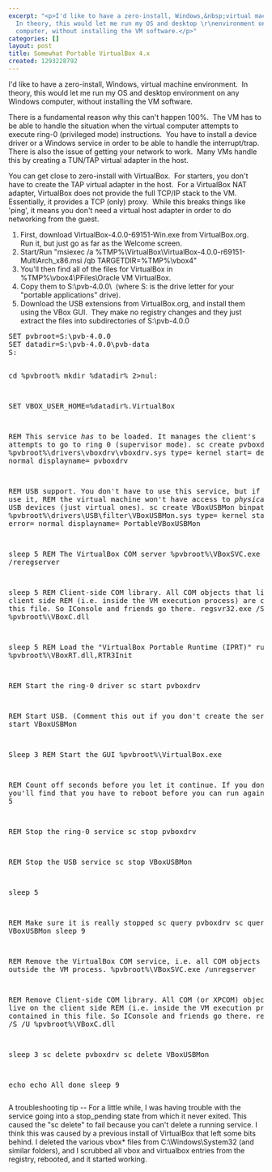 ```yaml
---
excerpt: "<p>I'd like to have a zero-install, Windows,&nbsp;virtual machine \r\nenvironment.&nbsp;
  In theory, this would let me run my OS and desktop \r\nenvironment on any Windows
  computer, without installing the VM software.</p>"
categories: []
layout: post
title: Somewhat Portable VirtualBox 4.x
created: 1293228792
---
```

<p>I'd like to have a zero-install, Windows,&nbsp;virtual machine 
environment.&nbsp; In theory, this would let me run my OS and desktop 
environment on any Windows computer, without installing the VM software.</p>
  <p>There is a fundamental reason why this can't happen 100%.&nbsp; The VM 
has to be able to handle the situation when the virtual computer 
attempts to execute ring-0 (privileged mode) instructions.&nbsp; You have to 
install a device driver or a Windows service in order to be able to 
handle the interrupt/trap.&nbsp; There is also the issue of getting your 
network to work.&nbsp; Many VMs handle this by creating a TUN/TAP virtual 
adapter in the host.</p>
  <p>You can get close to zero-install with VirtualBox.&nbsp; For starters, 
you don't have to create the TAP virtual adapter in the host.&nbsp; For a 
VirtualBox NAT adapter, VirtualBox does not provide the full TCP/IP 
stack to the VM.&nbsp; Essentially, it provides a TCP (only) proxy.&nbsp; While 
this breaks things like 'ping', it means you don't need a virtual host 
adapter in order to do networking from the guest.</p>
  <ol>
    <li>First, download VirtualBox-4.0.0-69151-Win.exe from VirtualBox.org.&nbsp; Run it, but just go as far as the Welcome screen.</li>
    <li>Start/Run &quot;msiexec /a %TMP%\VirtualBox\VirtualBox-4.0.0-r69151-MultiArch_x86.msi /qb TARGETDIR=%TMP%\vbox4&quot;</li>
    <li>You'll then find all of the files for VirtualBox in %TMP%\vbox4\PFiles\Oracle VM VirtualBox.</li>
    <li>Copy them to S:\pvb-4.0.0\&nbsp; (where S: is the drive letter for your &quot;portable applications&quot; drive).</li>
    <li>Download the USB extensions from VirtualBox.org, and install them using the VBox GUI.&nbsp; They make no registry changes and they just extract the files into subdirectories of S:\pvb-4.0.0 
      <br /></li>
  </ol>
  <pre>SET pvbroot=S:\pvb-4.0.0
SET datadir=S:\pvb-4.0.0\pvb-data
S:

cd %pvbroot%
mkdir %datadir% 2&gt;nul:

SET VBOX_USER_HOME=%datadir%\.VirtualBox

REM This service *has* to be loaded.  It manages the client's attempts to go to ring 0 (supervisor mode).
sc create pvboxdrv binpath= %pvbroot%\drivers\vboxdrv\vboxdrv.sys type= kernel start= demand error= normal displayname= pvboxdrv

REM USB support.  You don't have to use this service, but if you don't use it, 
REM the virtual machine won't have access to *physical* USB devices (just virtual ones).
sc create VBoxUSBMon binpath= %pvbroot%\drivers\USB\filter\VBoxUSBMon.sys type= kernel start= demand error= normal displayname= PortableVBoxUSBMon

sleep 5
REM The VirtualBox COM server
%pvbroot%\VBoxSVC.exe /reregserver

sleep 5
REM Client-side COM library. All COM objects that live on the client side
REM (i.e. inside the VM execution process) are contained in this file. So IConsole and friends go there. 
regsvr32.exe /S %pvbroot%\VBoxC.dll

sleep 5
REM Load the "VirtualBox Portable Runtime (IPRT)"
rundll32 %pvbroot%\VBoxRT.dll,RTR3Init

REM Start the ring-0 driver
sc start pvboxdrv

REM Start USB.  (Comment this out if you don't create the service.)
sc start VBoxUSBMon

Sleep 3
REM Start the GUI
%pvbroot%\VirtualBox.exe


REM Count off seconds before you let it continue.  If you don't, you'll find that you have to reboot before you can run again.
sleep 5

REM Stop the ring-0 service
sc stop pvboxdrv

REM Stop the USB service
sc stop VBoxUSBMon

sleep 5




REM Make sure it is really stopped
sc query pvboxdrv
sc query VBoxUSBMon
sleep 9

REM Remove the VirtualBox COM service, i.e. all COM objects that live outside the VM process.
%pvbroot%\VBoxSVC.exe /unregserver


REM Remove Client-side COM library. All COM (or XPCOM) objects that live on the client side 
REM (i.e. inside the VM execution process) are contained in this file. So IConsole and friends go there. 
regsvr32.exe /S /U %pvbroot%\VBoxC.dll

sleep 3
sc delete pvboxdrv
sc delete VBoxUSBMon


echo
echo All done
sleep 9
</pre>
A troubleshooting tip -- For a little while, I was having trouble with 
the service going into a stop_pending state from which it never exited. 
 This caused the &quot;sc delete&quot; to fail because you can't delete a running 
service.  I think this was caused by a previous install of VirtualBox 
that left some bits behind.  I deleted the various vbox* files from 
C:\Windows\System32 (and similar folders), and I scrubbed all vbox and 
virtualbox entries from the registry, rebooted, and it started working.

